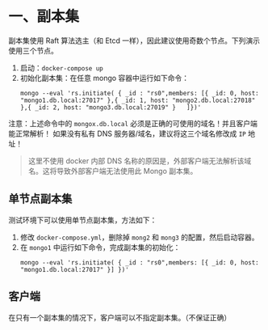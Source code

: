 # 一、副本集

副本集使用 Raft 算法选主（和 Etcd 一样），因此建议使用奇数个节点。下列演示使用三个节点。

1. 启动：`docker-compose up`
1. 初始化副本集：在任意 mongo 容器中运行如下命令：
    ```shell
    mongo --eval 'rs.initiate( { _id : "rs0",members: [{ _id: 0, host: "mongo1.db.local:27017" },{ _id: 1, host: "mongo2.db.local:27018" },{ _id: 2, host: "mongo3.db.local:27019" }   ]})'
    ```

注意：上述命令中的 `mongox.db.local` 必须是正确的可使用的域名！并且客户端能正常解析！
如果没有私有 DNS 服务器/域名，建议将这三个域名修改成 `IP` 地址！

>这里不使用 docker 内部 DNS 名称的原因是，外部客户端无法解析该域名。这将导致外部客户端无法使用此 Mongo 副本集。

## 单节点副本集

测试环境下可以使用单节点副本集，方法如下：

1. 修改 `docker-compose.yml`，删除掉 `mong2` 和 `mong3` 的配置，然后启动容器。
2. 在 `mongo1` 中运行如下命令，完成副本集的初始化：
    ```shell
    mongo --eval 'rs.initiate( { _id : "rs0",members: [{ _id: 0, host: "mongo1.db.local:27017" }] })'
    ```


## 客户端

在只有一个副本集的情况下，客户端可以不指定副本集。（不保证正确）


